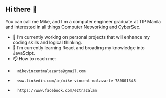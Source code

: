 ## Hi there 👋

You can call me Mike, and I'm a computer engineer graduate at TIP Manila and interested in all things Computer Networking and CyberSec.

- 🔭 I’m currently working on personal projects that will enhance my coding skills and logical thinking.
- 🌱 I’m currently learning React and broading my knowledge into JavaScipt. 
- 📫 How to reach me:
-       mikevincentmalazarte@gmail.com
-       www.linkedin.com/in/mike-vincent-malazarte-780801348
-       https://www.facebook.com/eztrazalam
      
